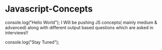 # Javascript-Concepts

console.log("Hello World");
I Will be pushing JS concepts( mainly medium & advanced) along with different output based questions which are asked in interviews!!

console.log("Stay Tuned");



